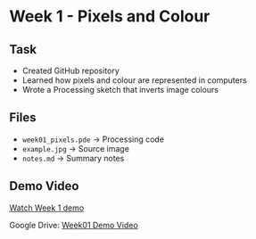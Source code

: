 # Week 1 - Pixels and Colour

## Task
- Created GitHub repository
- Learned how pixels and colour are represented in computers
- Wrote a Processing sketch that inverts image colours

## Files
- `week01_pixels.pde` → Processing code
- `example.jpg` → Source image
- `notes.md` → Summary notes

## Demo Video
[Watch Week 1 demo](./week01.mp4)

Google Drive: [Week01 Demo Video](https://drive.google.com/file/d/1pdMVE4aS6eaG0DH3wd53qp-OL5tthM6o/view?usp=drive_link)
